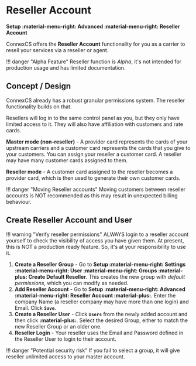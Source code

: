 # Reseller Account
**Setup :material-menu-right: Advanced :material-menu-right: Reseller Account**

ConnexCS offers the **Reseller Account** functionality for you as a carrier to resell your services via a reseller or agent.

!!! danger "Alpha Feature"
    Reseller function is *Alpha*, it's not intended for production usage and has limited documentation.

## Concept / Design

ConnexCS already has a robust granular permissions system. The reseller functionality builds on that.

Resellers will log in to the same control panel as you, but they only have limited access to it. They will also have affiliation with customers and rate cards.

**Master mode (non-reseller)** - A provider card represents the cards of your upstream carriers and a customer card represents the cards that you give to your customers.
You can assign your reseller a customer card. A reseller may have many customer cards assigned to them.

**Reseller mode** - A customer card assigned to the reseller becomes a provider card, which is then used to generate their own customer cards.

!!! danger "Moving Reseller accounts"
    Moving customers between reseller accounts is NOT recommended as this may result in unexpected billing behaviour.
	
## Create Reseller Account and User

!!! warning "Verify reseller permissions"
    ALWAYS login to a reseller account yourself to check the visibility of access you have given them. At present, this is NOT a production ready feature. So, it's at your responsibility to use it.

1. **Create a Reseller Group** - Go to **Setup :material-menu-right: Settings :material-menu-right: User :material-menu-right: Groups :material-plus: Create Default Reseller**. This creates the new group with *default permissions*, which you can modify as needed. 
2. **Add Reseller Account** - Go to **Setup :material-menu-right: Advanced :material-menu-right: Reseller Account :material-plus:**. Enter the company Name (a reseller company may have more than one login) and Email. Click **`Save`**.
3. **Create a Reseller User** - Click **`Users`** from the newly added account and then click **:material-plus:**. Select the desired Group, either to match the new Reseller Group or an older one.
4. **Reseller Login** - Your reseller uses the Email and Password defined in the Reseller User to login to their account.

!!! danger "Potential security risk"
    If you fail to select a group, it will give reseller unlimited access to your master account.
